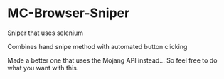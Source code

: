 # MC-Browser-Sniper
Sniper that uses selenium 

Combines hand snipe method with automated button clicking

Made a better one that uses the Mojang API instead... So feel free to do what you want with this.

